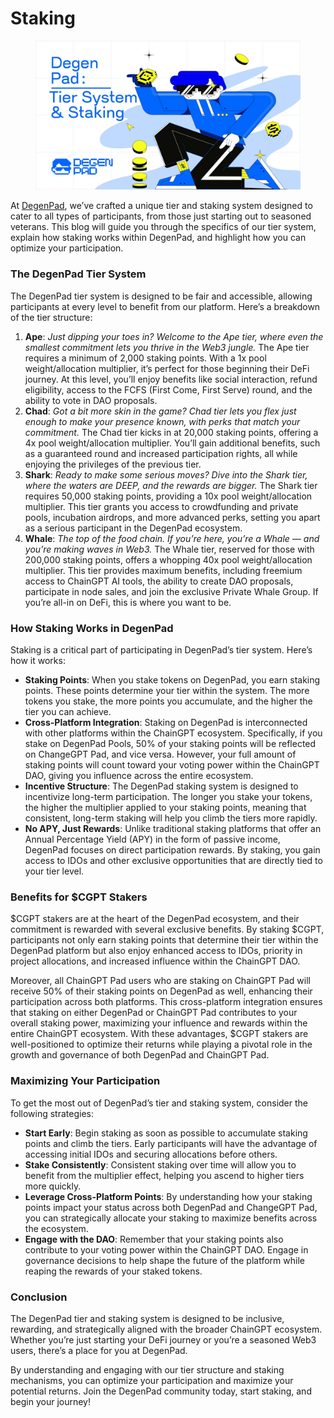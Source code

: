 # Staking

<figure><img src="../../../.gitbook/assets/image (18).png" alt=""><figcaption></figcaption></figure>

At [DegenPad](http://degenpad.com/), we’ve crafted a unique tier and staking system designed to cater to all types of participants, from those just starting out to seasoned veterans. This blog will guide you through the specifics of our tier system, explain how staking works within DegenPad, and highlight how you can optimize your participation.

### The DegenPad Tier System <a href="#id-496a" id="id-496a"></a>

The DegenPad tier system is designed to be fair and accessible, allowing participants at every level to benefit from our platform. Here’s a breakdown of the tier structure:

1. **Ape**: _Just dipping your toes in? Welcome to the Ape tier, where even the smallest commitment lets you thrive in the Web3 jungle._ The Ape tier requires a minimum of 2,000 staking points. With a 1x pool weight/allocation multiplier, it’s perfect for those beginning their DeFi journey. At this level, you’ll enjoy benefits like social interaction, refund eligibility, access to the FCFS (First Come, First Serve) round, and the ability to vote in DAO proposals.
2. **Chad**: _Got a bit more skin in the game? Chad tier lets you flex just enough to make your presence known, with perks that match your commitment._ The Chad tier kicks in at 20,000 staking points, offering a 4x pool weight/allocation multiplier. You’ll gain additional benefits, such as a guaranteed round and increased participation rights, all while enjoying the privileges of the previous tier.
3. **Shark**: _Ready to make some serious moves? Dive into the Shark tier, where the waters are DEEP, and the rewards are bigger._ The Shark tier requires 50,000 staking points, providing a 10x pool weight/allocation multiplier. This tier grants you access to crowdfunding and private pools, incubation airdrops, and more advanced perks, setting you apart as a serious participant in the DegenPad ecosystem.
4. **Whale**: _The top of the food chain. If you’re here, you’re a Whale — and you’re making waves in Web3._ The Whale tier, reserved for those with 200,000 staking points, offers a whopping 40x pool weight/allocation multiplier. This tier provides maximum benefits, including freemium access to ChainGPT AI tools, the ability to create DAO proposals, participate in node sales, and join the exclusive Private Whale Group. If you’re all-in on DeFi, this is where you want to be.

### How Staking Works in DegenPad <a href="#id-55b5" id="id-55b5"></a>

Staking is a critical part of participating in DegenPad’s tier system. Here’s how it works:

* **Staking Points**: When you stake tokens on DegenPad, you earn staking points. These points determine your tier within the system. The more tokens you stake, the more points you accumulate, and the higher the tier you can achieve.
* **Cross-Platform Integration**: Staking on DegenPad is interconnected with other platforms within the ChainGPT ecosystem. Specifically, if you stake on DegenPad Pools, 50% of your staking points will be reflected on ChangeGPT Pad, and vice versa. However, your full amount of staking points will count toward your voting power within the ChainGPT DAO, giving you influence across the entire ecosystem.
* **Incentive Structure**: The DegenPad staking system is designed to incentivize long-term participation. The longer you stake your tokens, the higher the multiplier applied to your staking points, meaning that consistent, long-term staking will help you climb the tiers more rapidly.
* **No APY, Just Rewards**: Unlike traditional staking platforms that offer an Annual Percentage Yield (APY) in the form of passive income, DegenPad focuses on direct participation rewards. By staking, you gain access to IDOs and other exclusive opportunities that are directly tied to your tier level.

### Benefits for $CGPT Stakers <a href="#id-6ee1" id="id-6ee1"></a>

$CGPT stakers are at the heart of the DegenPad ecosystem, and their commitment is rewarded with several exclusive benefits. By staking $CGPT, participants not only earn staking points that determine their tier within the DegenPad platform but also enjoy enhanced access to IDOs, priority in project allocations, and increased influence within the ChainGPT DAO.

Moreover, all ChainGPT Pad users who are staking on ChainGPT Pad will receive 50% of their staking points on DegenPad as well, enhancing their participation across both platforms. This cross-platform integration ensures that staking on either DegenPad or ChainGPT Pad contributes to your overall staking power, maximizing your influence and rewards within the entire ChainGPT ecosystem. With these advantages, $CGPT stakers are well-positioned to optimize their returns while playing a pivotal role in the growth and governance of both DegenPad and ChainGPT Pad.

### Maximizing Your Participation <a href="#id-8121" id="id-8121"></a>

To get the most out of DegenPad’s tier and staking system, consider the following strategies:

* **Start Early**: Begin staking as soon as possible to accumulate staking points and climb the tiers. Early participants will have the advantage of accessing initial IDOs and securing allocations before others.
* **Stake Consistently**: Consistent staking over time will allow you to benefit from the multiplier effect, helping you ascend to higher tiers more quickly.
* **Leverage Cross-Platform Points**: By understanding how your staking points impact your status across both DegenPad and ChangeGPT Pad, you can strategically allocate your staking to maximize benefits across the ecosystem.
* **Engage with the DAO**: Remember that your staking points also contribute to your voting power within the ChainGPT DAO. Engage in governance decisions to help shape the future of the platform while reaping the rewards of your staked tokens.

### Conclusion <a href="#id-4930" id="id-4930"></a>

The DegenPad tier and staking system is designed to be inclusive, rewarding, and strategically aligned with the broader ChainGPT ecosystem. Whether you’re just starting your DeFi journey or you’re a seasoned Web3 users, there’s a place for you at DegenPad.

By understanding and engaging with our tier structure and staking mechanisms, you can optimize your participation and maximize your potential returns. Join the DegenPad community today, start staking, and begin your journey!

[\
](https://medium.com/@degenpad?source=post_page-----c977b17f5c9e--------------------------------)
